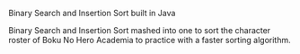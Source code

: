 Binary Search and Insertion Sort built in Java

Binary Search and Insertion Sort mashed into one to sort the character roster of Boku No Hero Academia to practice with a faster sorting algorithm.  
